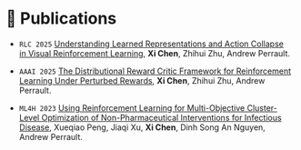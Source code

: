
# 📝 Publications 

- ``RLC 2025`` [Understanding Learned Representations and Action Collapse in Visual Reinforcement Learning](https://rlj.cs.umass.edu/2025/papers/RLJ_RLC_2025_173.pdf), **Xi Chen**, Zhihui Zhu, Andrew Perrault.

- ``AAAI 2025`` [The Distributional Reward Critic Framework for Reinforcement Learning Under Perturbed Rewards](https://ojs.aaai.org/index.php/AAAI/article/view/33745/35900), **Xi Chen**, Zhihui Zhu, Andrew Perrault.

- ``ML4H 2023`` [Using Reinforcement Learning for Multi-Objective Cluster-Level Optimization of Non-Pharmaceutical Interventions for Infectious Disease](https://proceedings.mlr.press/v225/peng23a/peng23a.pdf), Xueqiao Peng, Jiaqi Xu, **Xi Chen**, Dinh Song An Nguyen, Andrew Perrault.